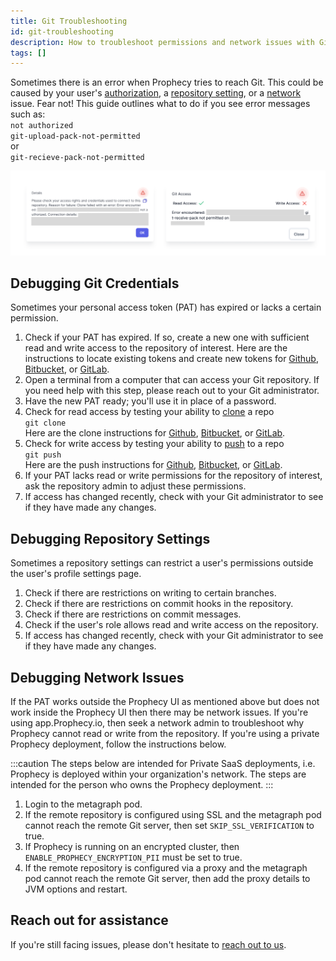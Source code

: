 ```yaml
---
title: Git Troubleshooting
id: git-troubleshooting
description: How to troubleshoot permissions and network issues with Git
tags: []
---
```


Sometimes there is an error when Prophecy tries to reach Git. This could be caused by your user's [authorization](#debugging-git-credentials), a [repository setting](debugging-repository-setttings), or a [network](#debugging-network-issues) issue. Fear not! This guide outlines what to do if you see error messages such as:  
`not authorized`  
`git-upload-pack-not-permitted`  
or  
`git-recieve-pack-not-permitted`

![errorMsgs](./../img/git_troubleshooting_1.png)

## Debugging Git Credentials

Sometimes your personal access token (PAT) has expired or lacks a certain permission.

1. Check if your PAT has expired. If so, create a new one with sufficient read and write access to the repository of interest. Here are the instructions to locate existing tokens and create new tokens for [Github](https://docs.github.com/en/enterprise-cloud@latest/authentication/keeping-your-account-and-data-secure/managing-your-personal-access-tokens), [Bitbucket](https://support.atlassian.com/bitbucket-cloud/docs/repository-access-tokens/), or [GitLab](https://docs.gitlab.com/ee/user/profile/personal_access_tokens.html#create-a-personal-access-token).
2. Open a terminal from a computer that can access your Git repository. If you need help with this step, please reach out to your Git administrator.
3. Have the new PAT ready; you'll use it in place of a password.
4. Check for read access by testing your ability to [clone](https://git-scm.com/docs/git-clone) a repo  
   `git clone`  
   Here are the clone instructions for [Github](https://docs.github.com/en/enterprise-cloud@latest/authentication/keeping-your-account-and-data-secure/managing-your-personal-access-tokens#using-a-personal-access-token-on-the-command-line), [Bitbucket](https://support.atlassian.com/bitbucket-cloud/docs/clone-a-git-repository/), or [GitLab](https://docs.gitlab.com/ee/topics/git/clone.html).
5. Check for write access by testing your ability to [push](https://git-scm.com/docs/git-push) to a repo  
   `git push`  
   Here are the push instructions for [Github](https://docs.github.com/en/enterprise-cloud@latest/get-started/using-git/pushing-commits-to-a-remote-repository), [Bitbucket](https://support.atlassian.com/bitbucket-cloud/docs/push-code-to-bitbucket/), or [GitLab](https://docs.gitlab.com/ee/topics/git/commands.html#git-push).
6. If your PAT lacks read or write permissions for the repository of interest, ask the repository admin to adjust these permissions.
7. If access has changed recently, check with your Git administrator to see if they have made any changes.

## Debugging Repository Settings

Sometimes a repository settings can restrict a user's permissions outside the user's profile settings page.

1. Check if there are restrictions on writing to certain branches.
2. Check if there are restrictions on commit hooks in the repository.
3. Check if there are restrictions on commit messages.
4. Check if the user's role allows read and write access on the repository.
5. If access has changed recently, check with your Git administrator to see if they have made any changes.

## Debugging Network Issues

If the PAT works outside the Prophecy UI as mentioned above but does not work inside the Prophecy UI then there may be network issues. If you're using app.Prophecy.io, then seek a network admin to troubleshoot why Prophecy cannot read or write from the repository. If you're using a private Prophecy deployment, follow the instructions below.

:::caution
The steps below are intended for Private SaaS deployments, i.e. Prophecy is deployed within your organization's network. The steps are intended for the person who owns the Prophecy deployment.
:::

1. Login to the metagraph pod.
2. If the remote repository is configured using SSL and the metagraph pod cannot reach the remote Git server, then set `SKIP_SSL_VERIFICATION` to true.
3. If Prophecy is running on an encrypted cluster, then `ENABLE_PROPHECY_ENCRYPTION_PII` must be set to true.
4. If the remote repository is configured via a proxy and the metagraph pod cannot reach the remote Git server, then add the proxy details to JVM options and restart.

## Reach out for assistance

If you're still facing issues, please don't hesitate to [reach out to us](/docs/getting-started/getting-help.md).
